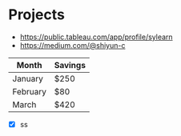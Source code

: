 # Projects

* <https://public.tableau.com/app/profile/sylearn>
* <https://medium.com/@shiyun-c>

| Month    | Savings |
| -------- | ------- |
| January  | $250    |
|February | $80     |
| March    | $420    |

- [x] ss
